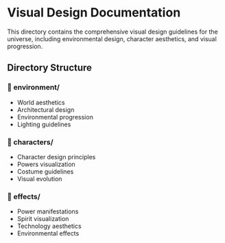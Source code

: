 # Visual Design Documentation

This directory contains the comprehensive visual design guidelines for the universe, including environmental design, character aesthetics, and visual progression.

## Directory Structure

### 📁 environment/
- World aesthetics
- Architectural design
- Environmental progression
- Lighting guidelines

### 📁 characters/
- Character design principles
- Powers visualization
- Costume guidelines
- Visual evolution

### 📁 effects/
- Power manifestations
- Spirit visualization
- Technology aesthetics
- Environmental effects